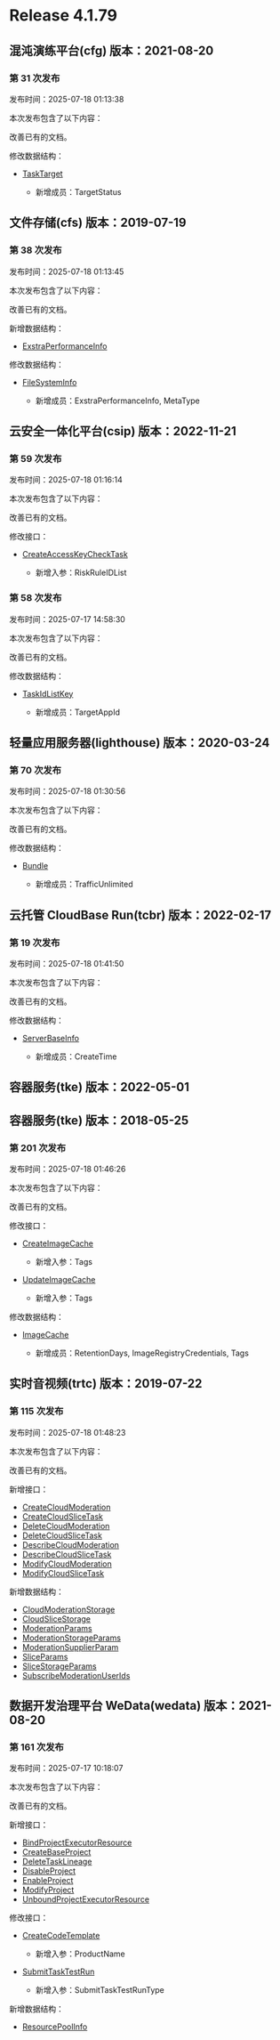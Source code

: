 # Release 4.1.79

## 混沌演练平台(cfg) 版本：2021-08-20

### 第 31 次发布

发布时间：2025-07-18 01:13:38

本次发布包含了以下内容：

改善已有的文档。

修改数据结构：

* [TaskTarget](https://cloud.tencent.com/document/api/1500/71784#TaskTarget)

	* 新增成员：TargetStatus




## 文件存储(cfs) 版本：2019-07-19

### 第 38 次发布

发布时间：2025-07-18 01:13:45

本次发布包含了以下内容：

改善已有的文档。

新增数据结构：

* [ExstraPerformanceInfo](https://cloud.tencent.com/document/api/582/38175#ExstraPerformanceInfo)

修改数据结构：

* [FileSystemInfo](https://cloud.tencent.com/document/api/582/38175#FileSystemInfo)

	* 新增成员：ExstraPerformanceInfo, MetaType




## 云安全一体化平台(csip) 版本：2022-11-21

### 第 59 次发布

发布时间：2025-07-18 01:16:14

本次发布包含了以下内容：

改善已有的文档。

修改接口：

* [CreateAccessKeyCheckTask](https://cloud.tencent.com/document/api/664/120916)

	* 新增入参：RiskRuleIDList


### 第 58 次发布

发布时间：2025-07-17 14:58:30

本次发布包含了以下内容：

改善已有的文档。

修改数据结构：

* [TaskIdListKey](https://cloud.tencent.com/document/api/664/90825#TaskIdListKey)

	* 新增成员：TargetAppId




## 轻量应用服务器(lighthouse) 版本：2020-03-24

### 第 70 次发布

发布时间：2025-07-18 01:30:56

本次发布包含了以下内容：

改善已有的文档。

修改数据结构：

* [Bundle](https://cloud.tencent.com/document/api/1207/47576#Bundle)

	* 新增成员：TrafficUnlimited




## 云托管 CloudBase Run(tcbr) 版本：2022-02-17

### 第 19 次发布

发布时间：2025-07-18 01:41:50

本次发布包含了以下内容：

改善已有的文档。

修改数据结构：

* [ServerBaseInfo](https://cloud.tencent.com/document/api/1243/75713#ServerBaseInfo)

	* 新增成员：CreateTime




## 容器服务(tke) 版本：2022-05-01



## 容器服务(tke) 版本：2018-05-25

### 第 201 次发布

发布时间：2025-07-18 01:46:26

本次发布包含了以下内容：

改善已有的文档。

修改接口：

* [CreateImageCache](https://cloud.tencent.com/document/api/457/70861)

	* 新增入参：Tags

* [UpdateImageCache](https://cloud.tencent.com/document/api/457/70857)

	* 新增入参：Tags


修改数据结构：

* [ImageCache](https://cloud.tencent.com/document/api/457/31866#ImageCache)

	* 新增成员：RetentionDays, ImageRegistryCredentials, Tags




## 实时音视频(trtc) 版本：2019-07-22

### 第 115 次发布

发布时间：2025-07-18 01:48:23

本次发布包含了以下内容：

改善已有的文档。

新增接口：

* [CreateCloudModeration](https://cloud.tencent.com/document/api/647/121442)
* [CreateCloudSliceTask](https://cloud.tencent.com/document/api/647/121447)
* [DeleteCloudModeration](https://cloud.tencent.com/document/api/647/121441)
* [DeleteCloudSliceTask](https://cloud.tencent.com/document/api/647/121446)
* [DescribeCloudModeration](https://cloud.tencent.com/document/api/647/121440)
* [DescribeCloudSliceTask](https://cloud.tencent.com/document/api/647/121445)
* [ModifyCloudModeration](https://cloud.tencent.com/document/api/647/121439)
* [ModifyCloudSliceTask](https://cloud.tencent.com/document/api/647/121444)

新增数据结构：

* [CloudModerationStorage](https://cloud.tencent.com/document/api/647/44055#CloudModerationStorage)
* [CloudSliceStorage](https://cloud.tencent.com/document/api/647/44055#CloudSliceStorage)
* [ModerationParams](https://cloud.tencent.com/document/api/647/44055#ModerationParams)
* [ModerationStorageParams](https://cloud.tencent.com/document/api/647/44055#ModerationStorageParams)
* [ModerationSupplierParam](https://cloud.tencent.com/document/api/647/44055#ModerationSupplierParam)
* [SliceParams](https://cloud.tencent.com/document/api/647/44055#SliceParams)
* [SliceStorageParams](https://cloud.tencent.com/document/api/647/44055#SliceStorageParams)
* [SubscribeModerationUserIds](https://cloud.tencent.com/document/api/647/44055#SubscribeModerationUserIds)



## 数据开发治理平台 WeData(wedata) 版本：2021-08-20

### 第 161 次发布

发布时间：2025-07-17 10:18:07

本次发布包含了以下内容：

改善已有的文档。

新增接口：

* [BindProjectExecutorResource](https://cloud.tencent.com/document/api/1267/121421)
* [CreateBaseProject](https://cloud.tencent.com/document/api/1267/121425)
* [DeleteTaskLineage](https://cloud.tencent.com/document/api/1267/121426)
* [DisableProject](https://cloud.tencent.com/document/api/1267/121424)
* [EnableProject](https://cloud.tencent.com/document/api/1267/121423)
* [ModifyProject](https://cloud.tencent.com/document/api/1267/121422)
* [UnboundProjectExecutorResource](https://cloud.tencent.com/document/api/1267/121420)

修改接口：

* [CreateCodeTemplate](https://cloud.tencent.com/document/api/1267/118409)

	* 新增入参：ProductName

* [SubmitTaskTestRun](https://cloud.tencent.com/document/api/1267/95147)

	* 新增入参：SubmitTaskTestRunType


新增数据结构：

* [ResourcePoolInfo](https://cloud.tencent.com/document/api/1267/76336#ResourcePoolInfo)



